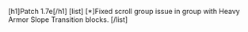 [h1]Patch 1.7e[/h1]
[list]
[*]Fixed scroll group issue in group with Heavy Armor Slope Transition blocks.
[/list]